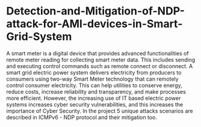# Detection-and-Mitigation-of-NDP-attack-for-AMI-devices-in-Smart-Grid-System
A smart meter is a digital device that provides advanced functionalities of remote meter reading for collecting smart meter data. This includes sending and executing control commands such as remote connect or disconnect. A smart grid electric power system delivers electricity from producers to consumers using two-way Smart Meter technology that can remotely control consumer electricity. This can help utilities to conserve energy, reduce costs, increase reliability and transparency, and make processes more efficient. However, the increasing use of IT based electric power systems increases cyber security vulnerabilities, and this increases the importance of Cyber Security. In the project 5 unique attacks scenarios are described in ICMPv6 - NDP protocol and their mitigation too. 
